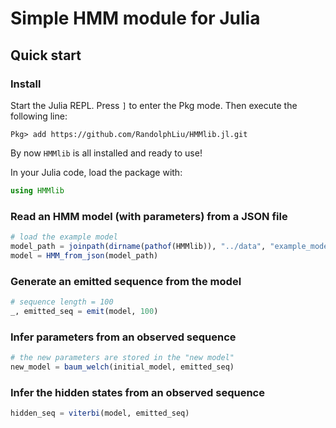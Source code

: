 # Simple HMM module for Julia

## Quick start

### Install

Start the Julia REPL. Press `]` to enter the Pkg mode.
Then execute the following line:

```
Pkg> add https://github.com/RandolphLiu/HMMlib.jl.git
```

By now `HMMlib` is all installed and ready to use!

In your Julia code, load the package with:

```julia
using HMMlib
```

### Read an HMM model (with parameters) from a JSON file

```julia
# load the example model
model_path = joinpath(dirname(pathof(HMMlib)), "../data", "example_model.json")
model = HMM_from_json(model_path)
```

### Generate an emitted sequence from the model

```julia
# sequence length = 100
_, emitted_seq = emit(model, 100)
```

### Infer parameters from an observed sequence

```julia
# the new parameters are stored in the "new model"
new_model = baum_welch(initial_model, emitted_seq)
```

### Infer the hidden states from an observed sequence

```julia
hidden_seq = viterbi(model, emitted_seq)
```
